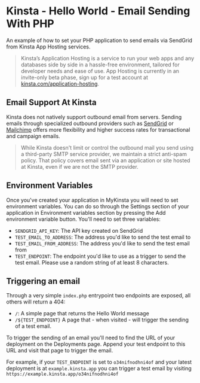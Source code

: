 # Kinsta - Hello World - Email Sending With PHP
An example of how to set your PHP application to send emails via SendGrid from Kinsta App Hosting services.

> Kinsta’s Application Hosting is a service to run your web apps and any databases side by side in a hassle-free environment, tailored for developer needs and ease of use. App Hosting is currently in an invite-only beta phase, sign up for a test account at [kinsta.com/application-hosting](https://kinsta.com/appplication-hosting).

## Email Support At Kinsta
Kinsta does not natively support outbound email from servers. Sending emails through specialized outbound providers such as [SendGrid](https://sendgrid.com/) or [Mailchimp](https://mailchimp.com/) offers more flexibility and higher success rates for transactional and campaign emails.

> While Kinsta doesn't limit or control the outbound mail you send using a third-party SMTP service provider, we maintain a strict anti-spam policy. That policy covers email sent via an application or site hosted at Kinsta, even if we are not the SMTP provider.

## Environment Variables
Once you've created your application in MyKinsta you will need to set environment variables. You can do so through the Settings section of your application in Environment variables section by pressing the Add environment variable button. You'll need to set three variables:

* `SENDGRID_API_KEY`: The API key created on SendGrid
* `TEST_EMAIL_TO_ADDRESS`: The address you'd like to send the test email to
* `TEST_EMAIL_FROM_ADDRESS`: The address you'd like to send the test email from
* `TEST_ENDPOINT`: The endpoint you'd like to use as a trigger to send the test email. Please use a random string of at least 8 characters.

## Triggering an email
Through a very simple `index.php` entrypoint two endpoints are exposed, all others will return a 404:
* `/`: A simple page that returns the Hello World message
* `/${TEST_ENDPOINT}` A page that - when visited - will trigger the sending of a test email.

To trigger the sending of an email you'll need to find the URL of your deployment on the Deployments page. Append your test endpoint to this URL and visit that page to trigger the email.

For example, if your `TEST_ENDPOINT` is set to `o34nifnodhni4of` and your latest deployment is at `example.kinsta.app` you can trigger a test email by visiting `https://example.kinsta.app/o34nifnodhni4of`
